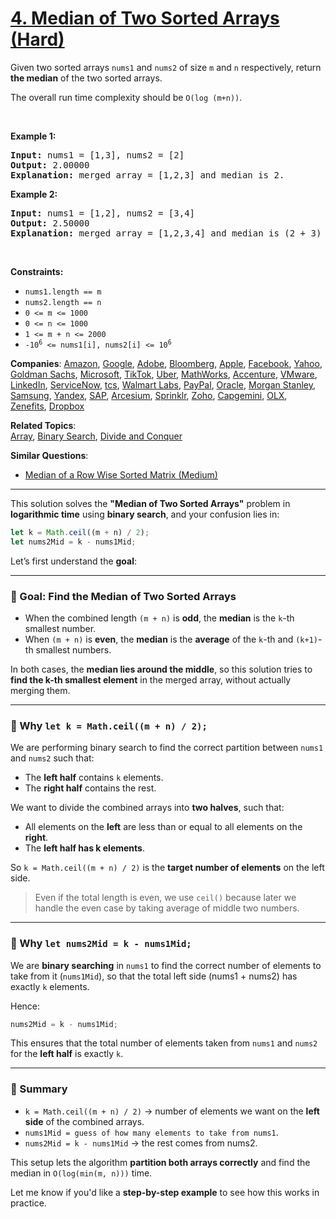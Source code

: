 # [4. Median of Two Sorted Arrays (Hard)](https://leetcode.com/problems/median-of-two-sorted-arrays)

<p>Given two sorted arrays <code>nums1</code> and <code>nums2</code> of size <code>m</code> and <code>n</code> respectively, return <strong>the median</strong> of the two sorted arrays.</p>

<p>The overall run time complexity should be <code>O(log (m+n))</code>.</p>

<p>&nbsp;</p>
<p><strong class="example">Example 1:</strong></p>

<pre>
<strong>Input:</strong> nums1 = [1,3], nums2 = [2]
<strong>Output:</strong> 2.00000
<strong>Explanation:</strong> merged array = [1,2,3] and median is 2.
</pre>

<p><strong class="example">Example 2:</strong></p>

<pre>
<strong>Input:</strong> nums1 = [1,2], nums2 = [3,4]
<strong>Output:</strong> 2.50000
<strong>Explanation:</strong> merged array = [1,2,3,4] and median is (2 + 3) / 2 = 2.5.
</pre>

<p>&nbsp;</p>
<p><strong>Constraints:</strong></p>

<ul>
	<li><code>nums1.length == m</code></li>
	<li><code>nums2.length == n</code></li>
	<li><code>0 &lt;= m &lt;= 1000</code></li>
	<li><code>0 &lt;= n &lt;= 1000</code></li>
	<li><code>1 &lt;= m + n &lt;= 2000</code></li>
	<li><code>-10<sup>6</sup> &lt;= nums1[i], nums2[i] &lt;= 10<sup>6</sup></code></li>
</ul>

**Companies**:
[Amazon](https://leetcode.com/company/amazon), [Google](https://leetcode.com/company/google), [Adobe](https://leetcode.com/company/adobe), [Bloomberg](https://leetcode.com/company/bloomberg), [Apple](https://leetcode.com/company/apple), [Facebook](https://leetcode.com/company/facebook), [Yahoo](https://leetcode.com/company/yahoo), [Goldman Sachs](https://leetcode.com/company/goldman-sachs), [Microsoft](https://leetcode.com/company/microsoft), [TikTok](https://leetcode.com/company/tiktok), [Uber](https://leetcode.com/company/uber), [MathWorks](https://leetcode.com/company/mathworks), [Accenture](https://leetcode.com/company/accenture), [VMware](https://leetcode.com/company/vmware), [LinkedIn](https://leetcode.com/company/linkedin), [ServiceNow](https://leetcode.com/company/servicenow), [tcs](https://leetcode.com/company/tcs), [Walmart Labs](https://leetcode.com/company/walmart-labs), [PayPal](https://leetcode.com/company/paypal), [Oracle](https://leetcode.com/company/oracle), [Morgan Stanley](https://leetcode.com/company/morgan-stanley), [Samsung](https://leetcode.com/company/samsung), [Yandex](https://leetcode.com/company/yandex), [SAP](https://leetcode.com/company/sap), [Arcesium](https://leetcode.com/company/arcesium), [Sprinklr](https://leetcode.com/company/sprinklr), [Zoho](https://leetcode.com/company/zoho), [Capgemini](https://leetcode.com/company/capgemini), [OLX](https://leetcode.com/company/olx), [Zenefits](https://leetcode.com/company/zenefits), [Dropbox](https://leetcode.com/company/dropbox)

**Related Topics**:  
[Array](https://leetcode.com/tag/array), [Binary Search](https://leetcode.com/tag/binary-search), [Divide and Conquer](https://leetcode.com/tag/divide-and-conquer)

**Similar Questions**:

- [Median of a Row Wise Sorted Matrix (Medium)](https://leetcode.com/problems/median-of-a-row-wise-sorted-matrix)

---



This solution solves the **"Median of Two Sorted Arrays"** problem in **logarithmic time** using **binary search**, and your confusion lies in:

```js
let k = Math.ceil((m + n) / 2);
let nums2Mid = k - nums1Mid;
```

Let’s first understand the **goal**:

---

### 🔹 Goal: Find the Median of Two Sorted Arrays

* When the combined length `(m + n)` is **odd**, the **median** is the `k`-th smallest number.
* When `(m + n)` is **even**, the **median** is the **average** of the `k`-th and `(k+1)`-th smallest numbers.

In both cases, the **median lies around the middle**, so this solution tries to **find the k-th smallest element** in the merged array, without actually merging them.

---

### 🔹 Why `let k = Math.ceil((m + n) / 2);`

We are performing binary search to find the correct partition between `nums1` and `nums2` such that:

* The **left half** contains `k` elements.
* The **right half** contains the rest.

We want to divide the combined arrays into **two halves**, such that:

* All elements on the **left** are less than or equal to all elements on the **right**.
* The **left half has k elements**.

So `k = Math.ceil((m + n) / 2)` is the **target number of elements** on the left side.

> Even if the total length is even, we use `ceil()` because later we handle the even case by taking average of middle two numbers.

---

### 🔹 Why `let nums2Mid = k - nums1Mid;`

We are **binary searching** in `nums1` to find the correct number of elements to take from it (`nums1Mid`), so that the total left side (nums1 + nums2) has exactly `k` elements.

Hence:

```js
nums2Mid = k - nums1Mid;
```

This ensures that the total number of elements taken from `nums1` and `nums2` for the **left half** is exactly `k`.

---

### 🔸 Summary

* `k = Math.ceil((m + n) / 2)` → number of elements we want on the **left side** of the combined arrays.
* `nums1Mid = guess of how many elements to take from nums1`.
* `nums2Mid = k - nums1Mid` → the rest comes from nums2.

This setup lets the algorithm **partition both arrays correctly** and find the median in `O(log(min(m, n)))` time.

Let me know if you'd like a **step-by-step example** to see how this works in practice.
